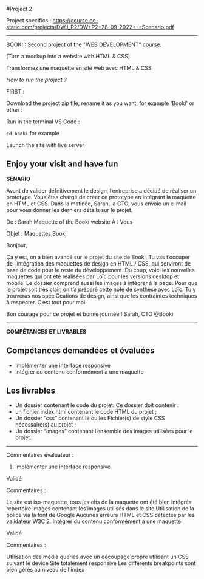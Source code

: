 #Project 2

Project specifics : https://course.oc-static.com/projects/DWJ_P2/DW+P2+28-09-2022+-+Scenario.pdf

----

BOOKI : Second project of the "WEB DEVELOPMENT" course: 

[Turn a mockup into a website with HTML & CSS]

Transformez une maquette en site web avec HTML & CSS

*How to run the project ?*

FIRST : 

Download the project zip file, rename it as you want, for example 'Booki' or other :

Run in the terminal VS Code  :

`cd booki` for example

Launch the site with live server

Enjoy your visit and have fun
---- 

**SENARIO**

Avant de valider défnitivement le design, l’entreprise a décidé de réaliser un prototype. Vous
êtes chargé de créer ce prototype en intégrant la maquette en HTML et CSS.
Dans la matinée, Sarah, la CTO, vous envoie un e-mail pour vous donner les derniers détails sur
le projet.

De : Sarah
Maquette of the Booki website
À : Vous

Objet : Maquettes Booki

Bonjour,

Ça y est, on a bien avancé sur le projet du site de Booki. Tu vas t’occuper de l’intégration des
maquettes de design en HTML / CSS, qui serviront de base de code pour le reste du
développement. Du coup, voici les nouvelles maquettes qui ont été réalisées par Loïc pour
les versions desktop et mobile. Le dossier comprend aussi les images à intégrer à la page.
Pour que le projet soit très clair, on t’a préparé cette note de synthèse avec Loïc. Tu y
trouveras nos spéciCcations de design, ainsi que les contraintes techniques à respecter.
C’est tout pour moi. 

Bon courage pour ce projet et bonne journée !
Sarah, CTO @Booki

----

**COMPÉTANCES ET LIVRABLES**

## Compétances demandées et évaluées 

* Implémenter une interface responsive
* Intégrer du contenu conformément à une maquette

## Les livrables 

* Un dossier contenant le code du projet. Ce dossier doit contenir :
* un fichier index.html contenant le code HTML du projet ;
* Un dossier “css” contenant le ou les Fichier(s) de style CSS nécessaire(s) au projet ;
* Un dossier “images” contenant l’ensemble des images utilisées pour le projet.

----

Commentaires évaluateur : 

1. Implémenter une interface responsive

Validé

Commentaires :

Le site est iso-maquette, tous les elts de la maquette ont été bien intégrés
repertoire images  contenant les images utilisés dans le site
Utilisation de la police via la font de Google
Aucunes erreurs HTML et CSS détectés par les validateur W3C
2. Intégrer du contenu conformément à une maquette

Validé

Commentaires :

Utilisation des média queries avec un découpage propre utilisant un CSS suivant le device
Site totalement responsive
Les différents breakpoints sont bien gérés au niveau de l'index
